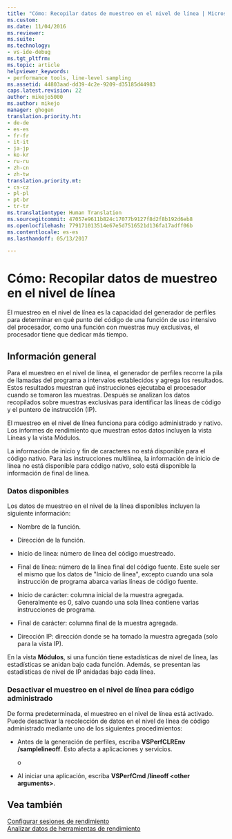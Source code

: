 ```yaml
---
title: "Cómo: Recopilar datos de muestreo en el nivel de línea | Microsoft Docs"
ms.custom: 
ms.date: 11/04/2016
ms.reviewer: 
ms.suite: 
ms.technology:
- vs-ide-debug
ms.tgt_pltfrm: 
ms.topic: article
helpviewer_keywords:
- performance tools, line-level sampling
ms.assetid: 44803aad-dd39-4c2e-9209-d35185d44983
caps.latest.revision: 22
author: mikejo5000
ms.author: mikejo
manager: ghogen
translation.priority.ht:
- de-de
- es-es
- fr-fr
- it-it
- ja-jp
- ko-kr
- ru-ru
- zh-cn
- zh-tw
translation.priority.mt:
- cs-cz
- pl-pl
- pt-br
- tr-tr
ms.translationtype: Human Translation
ms.sourcegitcommit: 47057e9611b824c17077b9127f8d2f8b192d6eb8
ms.openlocfilehash: 779171013514e67e5d7516521d136fa17adff06b
ms.contentlocale: es-es
ms.lasthandoff: 05/13/2017

---
```

# <a name="how-to-collect-line-level-sampling-data"></a>Cómo: Recopilar datos de muestreo en el nivel de línea
El muestreo en el nivel de línea es la capacidad del generador de perfiles para determinar en qué punto del código de una función de uso intensivo del procesador, como una función con muestras muy exclusivas, el procesador tiene que dedicar más tiempo.  
  
## <a name="overview"></a>Información general  
 Para el muestreo en el nivel de línea, el generador de perfiles recorre la pila de llamadas del programa a intervalos establecidos y agrega los resultados. Estos resultados muestran qué instrucciones ejecutaba el procesador cuando se tomaron las muestras. Después se analizan los datos recopilados sobre muestras exclusivas para identificar las líneas de código y el puntero de instrucción (IP).  
  
 El muestreo en el nivel de línea funciona para código administrado y nativo. Los informes de rendimiento que muestran estos datos incluyen la vista Líneas y la vista Módulos.  
  
 La información de inicio y fin de caracteres no está disponible para el código nativo. Para las instrucciones multilínea, la información de inicio de línea no está disponible para código nativo, solo está disponible la información de final de línea.  
  
### <a name="available-data"></a>Datos disponibles  
 Los datos de muestreo en el nivel de la línea disponibles incluyen la siguiente información:  
  
-   Nombre de la función.  
  
-   Dirección de la función.  
  
-   Inicio de línea: número de línea del código muestreado.  
  
-   Final de línea: número de la línea final del código fuente. Este suele ser el mismo que los datos de "Inicio de línea", excepto cuando una sola instrucción de programa abarca varias líneas de código fuente.  
  
-   Inicio de carácter: columna inicial de la muestra agregada. Generalmente es 0, salvo cuando una sola línea contiene varias instrucciones de programa.  
  
-   Final de carácter: columna final de la muestra agregada.  
  
-   Dirección IP: dirección donde se ha tomado la muestra agregada (solo para la vista IP).  
  
 En la vista **Módulos**, si una función tiene estadísticas de nivel de línea, las estadísticas se anidan bajo cada función. Además, se presentan las estadísticas de nivel de IP anidadas bajo cada línea.  
  
### <a name="turn-off-line-level-sampling-for-managed-code"></a>Desactivar el muestreo en el nivel de línea para código administrado  
 De forma predeterminada, el muestreo en el nivel de línea está activado. Puede desactivar la recolección de datos en el nivel de línea de código administrado mediante uno de los siguientes procedimientos:  
  
-   Antes de la generación de perfiles, escriba **VSPerfCLREnv /samplelineoff**. Esto afecta a aplicaciones y servicios.  
  
     o  
  
-   Al iniciar una aplicación, escriba **VSPerfCmd /lineoff \<other arguments>**.  
  
## <a name="see-also"></a>Vea también  
 [Configurar sesiones de rendimiento](../profiling/configuring-performance-sessions.md)   
 [Analizar datos de herramientas de rendimiento](../profiling/analyzing-performance-tools-data.md)
